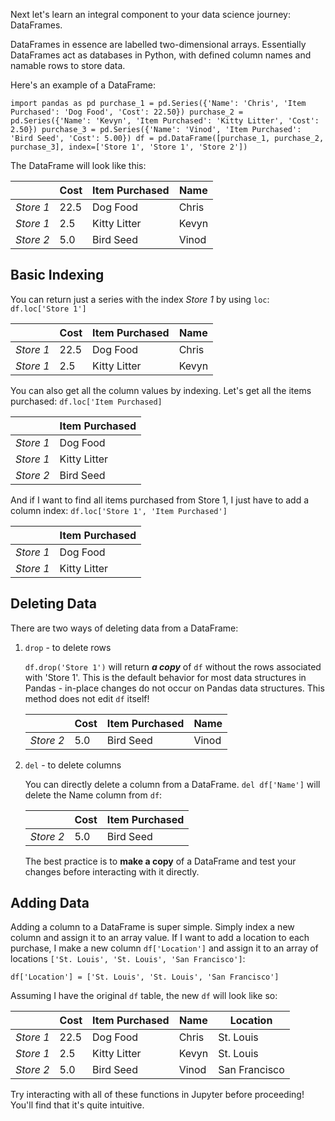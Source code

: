<!--title={DataFrame Data Structure}-->

Next let's learn an integral component to your data science journey: DataFrames. 



DataFrames in essence are labelled two-dimensional arrays. Essentially DataFrames act as databases in Python, with defined column names and namable rows to store data.

Here's an example of a DataFrame:

`import pandas as pd
purchase_1 = pd.Series({'Name': 'Chris',
                        'Item Purchased': 'Dog Food',
                        'Cost': 22.50})
purchase_2 = pd.Series({'Name': 'Kevyn',
                        'Item Purchased': 'Kitty Litter',
                        'Cost': 2.50})
purchase_3 = pd.Series({'Name': 'Vinod',
                        'Item Purchased': 'Bird Seed',
                        'Cost': 5.00})
df = pd.DataFrame([purchase_1, purchase_2, purchase_3], index=['Store 1', 'Store 1', 'Store 2'])`

The DataFrame will look like this:

|           | Cost | Item Purchased | Name  |
| --------- | ---- | -------------- | ----- |
| *Store 1* | 22.5 | Dog Food       | Chris |
| *Store 1* | 2.5  | Kitty Litter   | Kevyn |
| *Store 2* | 5.0  | Bird Seed      | Vinod |

## Basic Indexing

You can return just a series with the index *Store 1* by using `loc`: `df.loc['Store 1']`

|           | Cost | Item Purchased | Name  |
| --------- | ---- | -------------- | ----- |
| *Store 1* | 22.5 | Dog Food       | Chris |
| *Store 1* | 2.5  | Kitty Litter   | Kevyn |

You can also get all the column values by indexing. Let's get all the items purchased: `df.loc['Item Purchased]`

|           | Item Purchased |
| --------- | -------------- |
| *Store 1* | Dog Food       |
| *Store 1* | Kitty Litter   |
| *Store 2* | Bird Seed      |

And if I want to find all items purchased from Store 1, I just have to add a column index: `df.loc['Store 1', 'Item Purchased'] `

|           | Item Purchased |
| --------- | -------------- |
| *Store 1* | Dog Food       |
| *Store 1* | Kitty Litter   |

## Deleting Data

There are two ways of deleting data from a DataFrame:

1. `drop` - to delete rows

   `df.drop('Store 1')` will return ***a copy*** of `df` without the rows associated with 'Store 1'. This is the default behavior for most data structures in Pandas - in-place changes do not occur on Pandas data structures. This method does not edit `df` itself!

   |           | Cost | Item Purchased | Name  |
   | --------- | ---- | -------------- | ----- |
   | *Store 2* | 5.0  | Bird Seed      | Vinod |

2. `del` - to delete columns

   You can directly delete a column from a DataFrame. `del df['Name']` will delete the Name column from `df`:

   |           | Cost | Item Purchased |
   | --------- | ---- | -------------- |
   | *Store 2* | 5.0  | Bird Seed      |

   The best practice is to **make a copy** of a DataFrame and test your changes before interacting with it directly.

## Adding Data

Adding a column to a DataFrame is super simple. Simply index a new column and assign it to an array value. If I want to add a location to each purchase, I make a new column `df['Location']` and assign it to an array of locations `['St. Louis', 'St. Louis', 'San Francisco']`:

`df['Location'] = ['St. Louis', 'St. Louis', 'San Francisco']`

Assuming I have the original `df` table, the new `df` will look like so:

|           | Cost | Item Purchased | Name  | Location      |
| --------- | ---- | -------------- | ----- | ------------- |
| *Store 1* | 22.5 | Dog Food       | Chris | St. Louis     |
| *Store 1* | 2.5  | Kitty Litter   | Kevyn | St. Louis     |
| *Store 2* | 5.0  | Bird Seed      | Vinod | San Francisco |

Try interacting with all of these functions in Jupyter before proceeding! You'll find that it's quite intuitive.

